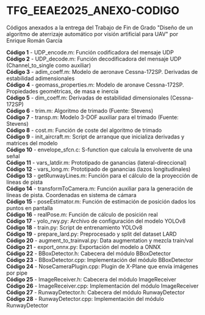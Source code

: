 # TFG_EEAE2025_ANEXO-CODIGO
Códigos anexados a la entrega del Trabajo de Fin de Grado "Diseño de un algoritmo de aterrizaje automático por visión artificial para UAV" por Enrique Román García

**Código 1** - UDP_encode.m: Función codificadora del mensaje UDP  
**Código 2** - UDP_decode.m: Función decodificadora del mensaje UDP (Channel_to_single como auxiliar)  
**Código 3** - adim_coeff.m: Modelo de aeronave Cessna-172SP. Derivadas de estabilidad adimensionales  
**Código 4** - geomass_properties.m: Modelo de aronave Cessna-172SP. Propiedades geométricas, de masa e inercia  
**Código 5** - dim_coeff.m: Derivadas de estabilidad dimensionales (Cessna-172SP)  
**Código 6** - trim.m: Algoritmo de trimado (Fuente: Stevens)  
**Código 7** - transp.m: Modelo 3-DOF auxiliar para el trimado (Fuente: Stevens)  
**Código 8** - cost.m: Función de coste del algoritmo de trimado  
**Código 9** - init_aircraft.m: Script de arranque que inicializa derivadas y matrices del modelo  
**Código 10** - envelope_sfcn.c: S-function que calcula la envolvente de una señal  
**Código 11** - vars_latdir.m: Prototipado de ganancias (lateral-direccional)  
**Código 12** - vars_long.m: Prototipado de ganancias (lazos longitudinales)  
**Código 13** - getRunwayLines.m: Función para el cálculo de la proyección de líneas de pista  
**Código 14** - transformToCamera.m: Función auxiliar para la generación de líneas de pista. Coordenadas en sistema de cámara  
**Código 15** - poseEstimator.m: Función de estimación de posición dados los puntos en pantalla  
**Código 16** - realPose.m: Función de cálculo de posición real  
**Código 17** - yolo_rwy.py: Archivo de configuración del modelo YOLOv8 
**Código 18** - train.py: Script de entrenamiento YOLOv8  
**Código 19** - prepare_lard.py: Preprocesado y split del dataset LARD  
**Código 20** - augment_to_trainval.py: Data augmentation y mezcla train/val  
**Código 21** - export_onnx.py: Exportación del modelo a ONNX  
**Código 22** - BBoxDetector.h: Cabecera del módulo BBoxDetector  
**Código 23** - BBoxDetector.cpp: Implementación del módulo BBoxDetector  
**Código 24** - NoseCameraPlugin.cpp: Plugin de X-Plane que envía imágenes por pipe  
**Código 25** - ImageReceiver.h: Cabecera del módulo ImageReceiver  
**Código 26** - ImageReceiver.cpp: Implementación del módulo ImageReceiver  
**Código 27** - RunwayDetector.h: Cabecera del módulo RunwayDetector   
**Código 28** - RunwayDetector.cpp: Implementación del módulo RunwayDetector  

